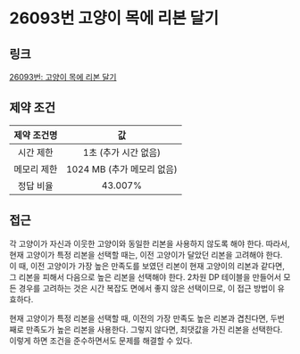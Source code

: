 # 26093번 고양이 목에 리본 달기

## 링크

[26093번: 고양이 목에 리본 달기](https://www.acmicpc.net/problem/26093)

## 제약 조건

| 제약 조건명 |             값             |
| :---------: | :------------------------: |
|  시간 제한  |    1초 (추가 시간 없음)    |
| 메모리 제한 | 1024 MB (추가 메모리 없음) |
|  정답 비율  |          43.007%           |

## 접근

각 고양이가 자신과 이웃한 고양이와 동일한 리본을 사용하지 않도록 해야 한다. 따라서, 현재 고양이가 특정 리본을 선택할 때는, 이전 고양이가 달았던 리본을 고려해야 한다. 이 때, 이전 고양이가 가장 높은 만족도를 보였던 리본이 현재 고양이의 리본과 같다면, 그 리본을 피해서 다음으로 높은 리본을 선택해야 한다. 2차원 DP 테이블을 만들어서 모든 경우를 고려하는 것은 시간 복잡도 면에서 좋지 않은 선택이므로, 이 접근 방법이 유효하다.

현재 고양이가 특정 리본을 선택할 때, 이전의 가장 만족도 높은 리본과 겹친다면, 두번째로 만족도가 높은 리본을 사용한다. 그렇지 않다면, 최댓값을 가진 리본을 선택한다. 이렇게 하면 조건을 준수하면서도 문제를 해결할 수 있다.
